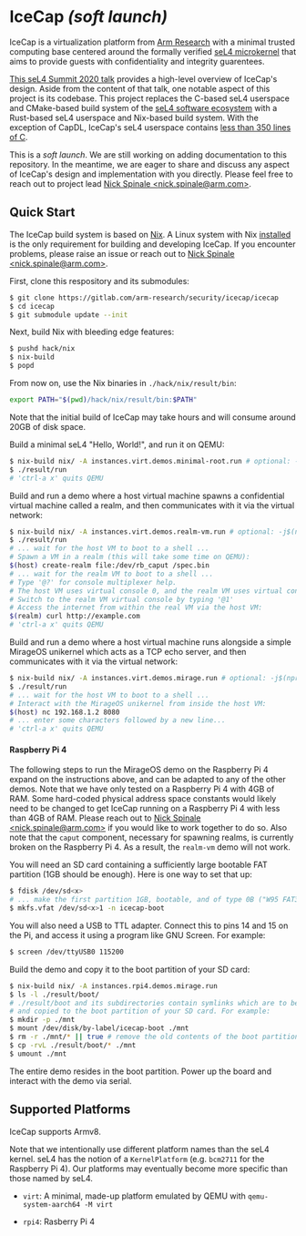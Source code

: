 # IceCap _(soft launch)_

IceCap is a virtualization platform from [Arm
Research](https://developer.arm.com/solutions/research/research-publications)
with a minimal trusted computing base centered around the formally verified
[seL4 microkernel](https://sel4.systems/) that aims to provide guests with
confidentiality and integrity guarentees.

[This seL4 Summit 2020 talk](https://nickspinale.com/talks/sel4-summit-2020.html)
provides a high-level overview of IceCap's design. Aside from the content of
that talk, one notable aspect of this project is its codebase. This project
replaces the C-based seL4 userspace and CMake-based build system of the [seL4
software ecosystem](https://github.com/seL4) with a Rust-based seL4 userspace
and Nix-based build system. With the exception of CapDL, IceCap's seL4 userspace
contains [less than 350 lines of C](./src/c/icecap-runtime).

This is a _soft launch_. We are still working on adding documentation to this
repository.  In the meantime, we are eager to share and discuss any aspect of
IceCap's design and implementation with you directly. Please feel free to reach
out to project lead [Nick Spinale &lt;nick.spinale@arm.com&gt;](mailto:nick.spinale@arm.com).


## Quick Start

The IceCap build system is based on [Nix](https://nixos.org/nix/). A Linux
system with Nix [installed](https://nixos.org/download.html#nix-quick-install)
is the only requirement for building and developing IceCap. If you encounter
problems, please raise an issue or reach out to
[Nick Spinale &lt;nick.spinale@arm.com&gt;](mailto:nick.spinale@arm.com).

First, clone this respository and its submodules:

```bash
$ git clone https://gitlab.com/arm-research/security/icecap/icecap
$ cd icecap
$ git submodule update --init
```

Next, build Nix with bleeding edge features:

```bash
$ pushd hack/nix
$ nix-build
$ popd
```

From now on, use the Nix binaries in `./hack/nix/result/bin`:

```bash
export PATH="$(pwd)/hack/nix/result/bin:$PATH"
```

Note that the initial build of IceCap may take hours and will consume around
20GB of disk space.

Build a minimal seL4 "Hello, World!", and run it on QEMU:

```bash
$ nix-build nix/ -A instances.virt.demos.minimal-root.run # optional: -j$(nproc)
$ ./result/run
# 'ctrl-a x' quits QEMU
```

Build and run a demo where a host virtual machine spawns a confidential virtual
machine called a realm, and then communicates with it via the virtual network:

```bash
$ nix-build nix/ -A instances.virt.demos.realm-vm.run # optional: -j$(nproc)
$ ./result/run
# ... wait for the host VM to boot to a shell ...
# Spawn a VM in a realm (this will take some time on QEMU):
$(host) create-realm file:/dev/rb_caput /spec.bin
# ... wait for the realm VM to boot to a shell ...
# Type '@?' for console multiplexer help.
# The host VM uses virtual console 0, and the realm VM uses virtual console 1.
# Switch to the realm VM virtual console by typing '@1'
# Access the internet from within the real VM via the host VM:
$(realm) curl http://example.com
# 'ctrl-a x' quits QEMU
```

Build and run a demo where a host virtual machine runs alongside a simple
MirageOS unikernel which acts as a TCP echo server, and then communicates with
it via the virtual network:

```bash
$ nix-build nix/ -A instances.virt.demos.mirage.run # optional: -j$(nproc)
$ ./result/run
# ... wait for the host VM to boot to a shell ...
# Interact with the MirageOS unikernel from inside the host VM:
$(host) nc 192.168.1.2 8080
# ... enter some characters followed by a new line...
# 'ctrl-a x' quits QEMU
```

#### Raspberry Pi 4

The following steps to run the MirageOS demo on the Raspberry Pi 4 expand on the
instructions above, and can be adapted to any of the other demos.  Note that we
have only tested on a Raspberry Pi 4 with 4GB of RAM. Some hard-coded physical
address space constants would likely need to be changed to get IceCap running on
a Raspberry Pi 4 with less than 4GB of RAM. Please reach out to [Nick Spinale
&lt;nick.spinale@arm.com&gt;](mailto:nick.spinale@arm.com) if you would like to
work together to do so.  Also note that the `caput` component, necessary for
spawning realms, is currently broken on the Raspberry Pi 4. As a result, the
`realm-vm` demo will not work.

You will need an SD card containing a sufficiently large bootable FAT partition
(1GB should be enough).  Here is one way to set that up:

```bash
$ fdisk /dev/sd<x>
# ... make the first partition 1GB, bootable, and of type 0B ("W95 FAT32") ...
$ mkfs.vfat /dev/sd<x>1 -n icecap-boot
```

You will also need a USB to TTL adapter. Connect this to pins 14 and 15 on the
Pi, and access it using a program like GNU Screen. For example:

```bash
$ screen /dev/ttyUSB0 115200
```

Build the demo and copy it to the boot partition of your SD card:

```bash
$ nix-build nix/ -A instances.rpi4.demos.mirage.run
$ ls -l ./result/boot/
# ./result/boot and its subdirectories contain symlinks which are to be resolved
# and copied to the boot partition of your SD card. For example:
$ mkdir -p ./mnt
$ mount /dev/disk/by-label/icecap-boot ./mnt
$ rm -r ./mnt/* || true # remove the old contents of the boot partition
$ cp -rvL ./result/boot/* ./mnt
$ umount ./mnt
```

The entire demo resides in the boot partition. Power up the board and interact
with the demo via serial.

## Supported Platforms

IceCap supports Armv8.

Note that we intentionally use different platform names than the seL4 kernel.
seL4 has the notion of a `KernelPlatform` (e.g. `bcm2711` for the Raspberry Pi
4). Our platforms may eventually become more specific than those named by seL4.

- `virt`: A minimal, made-up platform emulated by QEMU with `qemu-system-aarch64 -M virt`

- `rpi4`: Rasberry Pi 4
